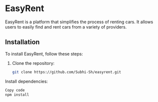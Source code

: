 # EasyRent

EasyRent is a platform that simplifies the process of renting cars. It allows users to easily find and rent cars from a variety of providers.

## Installation

To install EasyRent, follow these steps:

1. Clone the repository:
   ```sh
   git clone https://github.com/Subhi-Sh/easyrent.git
Install dependencies:
```sh
Copy code
npm install
